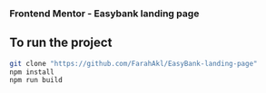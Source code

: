### Frontend Mentor - Easybank landing page
## To run the project 
```bash
git clone "https://github.com/FarahAkl/EasyBank-landing-page"
npm install
npm run build
```
